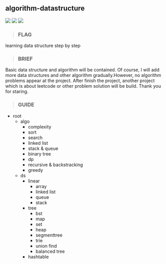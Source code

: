 ## algorithm-datastructure
![](https://img.shields.io/badge/important-red.svg)
![](https://img.shields.io/badge/longterm-blue.svg)
![](https://img.shields.io/badge/fond-orange.svg)

> ### FLAG
learning data structure step by step

> ### BRIEF
Basic data structure and algorithm will be contained. Of course, I will add more data structures and other algorithm gradually.However, no algorithm problems appear at the project. After finish the project, another project which is about leetcode or other problem solution will be build. Thank you for staring.

> ### GUIDE
- root
  - algo
    - complexity
    - sort
    - search
    - linked list
    - stack & queue
    - binary tree
    - dp
    - recursive & backstracking
    - greedy
  - ds
    - linear
      - array
      - linked list
      - queue
      - stack
    - tree
      - bst
      - map
      - set
      - heap
      - segmenttree
      - trie
      - union find
      - balanced tree
    - hashtable
